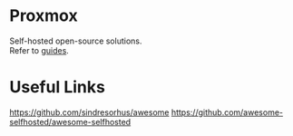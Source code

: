 # Proxmox
Self-hosted open-source solutions.  
Refer to [guides](https://therepos.github.io/notes/Home/Proxmox/basics).

# Useful Links
https://github.com/sindresorhus/awesome
https://github.com/awesome-selfhosted/awesome-selfhosted
